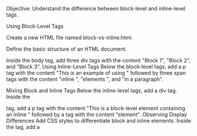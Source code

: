 Objective: Understand the difference between block-level and inline-level tags.

Using Block-Level Tags

Create a new HTML file named block-vs-inline.html.

Define the basic structure of an HTML document.

Inside the body tag, add three div tags with the content "Block 1", "Block 2", and "Block 3".
Using Inline-Level Tags
Below the block-level tags, add a p tag with the content "This is an example of using " followed by three span tags with the content "inline ", "elements ", and "in a paragraph".

Mixing Block and Inline Tags
Below the inline-level tags, add a div tag.
Inside the <div> tag, add a p tag with the content "This is a block-level element containing an inline " followed by a <span> tag with the content "element".
Observing Display Differences
Add CSS styles to differentiate block and inline elements.
Inside the <head> tag, add a <style> tag.
Add styles to give a border to <div> and <span> tags to visualize their differences.
Set the div border to "1px solid black" and span border to "1px dotted red".
